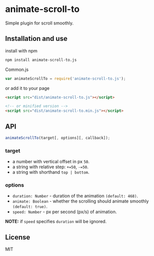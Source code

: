 animate-scroll-to
=================
Simple plugin for scroll smoothly.

## Installation and use
install with npm
```bash
npm install animate-scroll-to.js
```

Common.js
```js
var animateScrollTo = require('animate-scroll-to.js');
```

or add it to your page
```html
<script src="dist/animate-scroll-to.js"></script>

<!-- or minified version -->
<script src="dist/animate-scroll-to.min.js"></script>
```

## API
```javascript
animateScrollTo(target[, options][, callback]);
```

### target
- a number with vertical offset in px `50`.
- a string with relative step: `+=50`, `-=50`.
- a string with shorthand `top | bottom`.

### options
- `duration: Number` - duration of the animation `(default: 468)`.
- `animate: Boolean` - whether the scrolling should animate smoothly `(default: true)`.
- `speed: Number` - px per second (px/s) of animation.

**NOTE:** if `speed` specifies `duration` will be ignored.


## License

MIT